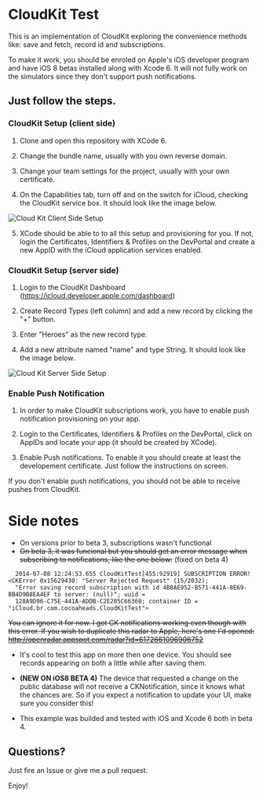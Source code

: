 CloudKit Test
=============

This is an implementation of CloudKit exploring the convenience methods
like: save and fetch, record id and subscriptions.

To make it work, you should be enroled on Apple's iOS developer
program and have iOS 8 betas installed along with Xcode 6. It will not fully work on the simulators
since they don't support push notifications.

## Just follow the steps.

### CloudKit Setup (client side)
1. Clone and open this repository with XCode 6.

2. Change the bundle name, usually with you own reverse domain.

3. Change your team settings for the project, usually with your own certificate.

4. On the Capabilities tab, turn off and on the switch for iCloud, checking the CloudKit service box. It should look like the image below.

![Cloud Kit Client Side Setup](https://raw.github.com/ghvillasboas/CloudKitTest/master/images/cloudkit1.png)

5. XCode should be able to to all this setup and provisioning for you. If not, login the Certificates, Identifiers & Profiles on the DevPortal and create a new AppID with the iCloud application services enabled.

### CloudKit Setup (server side)
1. Login to the CloudKit Dashboard (https://icloud.developer.apple.com/dashboard)

2. Create Record Types (left column) and add a new record by clicking the "+" button.

3. Enter "Heroes" as the new record type.

4. Add a new attribute named "name" and type String. It should look like the image below.

![Cloud Kit Server Side Setup](https://raw.github.com/ghvillasboas/CloudKitTest/master/images/cloudkit2.png)

### Enable Push Notification
1. In order to make CloudKit subscriptions work, you have to enable push notification provisioning on your app.

2. Login to the Certificates, Identifiers & Profiles on the DevPortal, click on AppIDs and locate your app (it should be created by XCode).

3. Enable Push notifications. To enable it you should create at least the developement certificate. Just follow the instructions on screen.

If you don't enable push notifications, you should not be able to receive pushes from CloudKit.

# Side notes

- On versions prior to beta 3, subscriptions wasn't functional
- ~~On beta 3, it was funcional but you should get an error message when subscribing to notifications, like the one below:~~ (fixed on beta 4)

```
  2014-07-08 12:24:53.655 CloudKitTest[455:92919] SUBSCRIPTION ERROR! <CKError 0x15629430: "Server Rejected Request" (15/2032); 
  "Error saving record subscription with id 4B8AE952-B571-441A-8E69-BB4D9B8EA4EF to server: (null)"; uuid = 
  128A9D96-C75E-441A-ADDB-C2E205C66360; container ID = "iCloud.br.com.cocoaheads.CloudKitTest">
```
~~You can ignore it for now. I got CK notifications working even though with this error.
If you wish to duplicate this radar to Apple, here's one I'd opened:
http://openradar.appspot.com/radar?id=6172661096906752~~

- It's cool to test this app on more then one device. You should see records appearing on both a little while after saving them.

- **(NEW ON iOS8 BETA 4)** The device that requested a change on the public database will not receive a CKNotification, since it knows what the chances are. So if you expect a notification to update your UI, make sure you consider this!

- This example was builded and tested with iOS and Xcode 6 both in beta 4.

## Questions?

Just fire an Issue or give me a pull request.

Enjoy!
